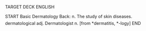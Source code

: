 TARGET DECK
ENGLISH

START
Basic
Dermatology
Back: n. The study of skin diseases.  dermatological adj. Dermatologist n. [from *dermatitis, *-logy]
END
